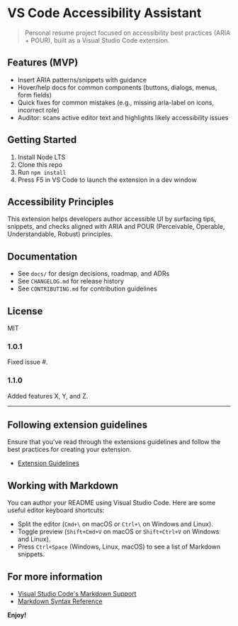 # VS Code Accessibility Assistant

> Personal resume project focused on accessibility best practices (ARIA + POUR), built as a Visual Studio Code extension.

## Features (MVP)

- Insert ARIA patterns/snippets with guidance
- Hover/help docs for common components (buttons, dialogs, menus, form fields)
- Quick fixes for common mistakes (e.g., missing aria-label on icons, incorrect role)
- Auditor: scans active editor text and highlights likely accessibility issues

## Getting Started

1. Install Node LTS
2. Clone this repo
3. Run `npm install`
4. Press F5 in VS Code to launch the extension in a dev window

## Accessibility Principles

This extension helps developers author accessible UI by surfacing tips, snippets, and checks aligned with ARIA and POUR (Perceivable, Operable, Understandable, Robust) principles.

## Documentation

- See `docs/` for design decisions, roadmap, and ADRs
- See `CHANGELOG.md` for release history
- See `CONTRIBUTING.md` for contribution guidelines

## License

MIT

### 1.0.1

Fixed issue #.

### 1.1.0

Added features X, Y, and Z.

---

## Following extension guidelines

Ensure that you've read through the extensions guidelines and follow the best practices for creating your extension.

- [Extension Guidelines](https://code.visualstudio.com/api/references/extension-guidelines)

## Working with Markdown

You can author your README using Visual Studio Code. Here are some useful editor keyboard shortcuts:

- Split the editor (`Cmd+\` on macOS or `Ctrl+\` on Windows and Linux).
- Toggle preview (`Shift+Cmd+V` on macOS or `Shift+Ctrl+V` on Windows and Linux).
- Press `Ctrl+Space` (Windows, Linux, macOS) to see a list of Markdown snippets.

## For more information

- [Visual Studio Code's Markdown Support](http://code.visualstudio.com/docs/languages/markdown)
- [Markdown Syntax Reference](https://help.github.com/articles/markdown-basics/)

**Enjoy!**
